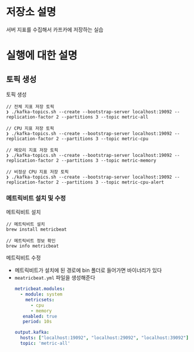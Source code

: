# 저장소 설명
서버 지표를 수집해서 카프카에 저장하는 실습

# 실행에 대한 설명
## 토픽 생성
토픽 생성
```
// 전체 지표 저장 토픽
❯ ./kafka-topics.sh --create --bootstrap-server localhost:19092 --replication-factor 2 --partitions 3 --topic metric-all

// CPU 지표 저장 토픽
❯ ./kafka-topics.sh --create --bootstrap-server localhost:19092 --replication-factor 2 --partitions 3 --topic metric-cpu

// 메모리 지표 저장 토픽
❯ ./kafka-topics.sh --create --bootstrap-server localhost:19092 --replication-factor 2 --partitions 3 --topic metric-memory

// 비정상 CPU 지표 저장 토픽
❯ ./kafka-topics.sh --create --bootstrap-server localhost:19092 --replication-factor 2 --partitions 3 --topic metric-cpu-alert
```

### 메트릭비트 설치 및 수정
메트릭비트 설치
```
// 메트릭비트 설치
brew install metricbeat

// 메트릭비트 정보 확인
brew info metricbeat
```

메트릭비트 수정
- 메트릭비트가 설치에 된 경로에 bin 폴더로 들어가면 바이너리가 있다
- `meatricbeat.yml` 파일을 생성해준다
   ```yaml
   metricbeat.modules:
     - module: system
       metricsets:
         - cpu
         - memory
      enabled: true
      period: 10s

   output.kafka:
     hosts: ["localhost:19092", "localhost:29092", "localhost:39092"]
     topic: 'metric-all'
   ```